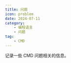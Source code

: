 ```yaml
---
title: 问题
icon: problem
date: 2024-07-11
category: 
    - 编程语言
    - 问题
tag:
    - CMD
---
```


记录一些 CMD 问题相关的信息。

<!-- more -->

<AutoCatalog />
